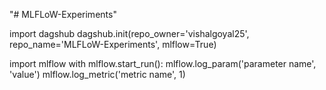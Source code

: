 "# MLFLoW-Experiments" 


import dagshub
dagshub.init(repo_owner='vishalgoyal25', repo_name='MLFLoW-Experiments', mlflow=True)

import mlflow
with mlflow.start_run():
  mlflow.log_param('parameter name', 'value')
  mlflow.log_metric('metric name', 1)